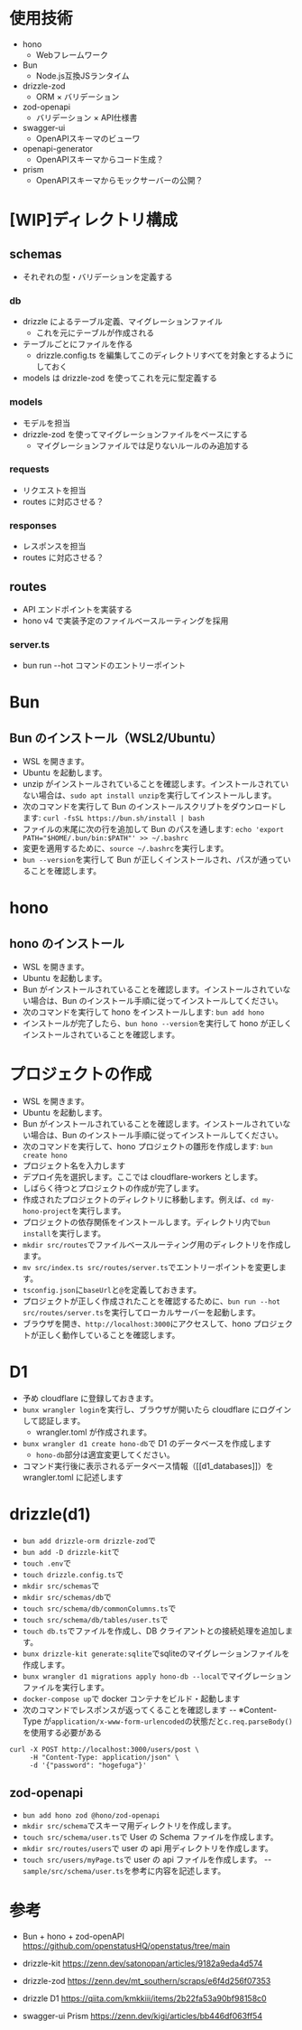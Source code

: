 # 使用技術

- hono
  - Webフレームワーク
- Bun
  - Node.js互換JSランタイム
- drizzle-zod
  - ORM × バリデーション
- zod-openapi
  - バリデーション × API仕様書
- swagger-ui
  - OpenAPIスキーマのビューワ
- openapi-generator
  - OpenAPIスキーマからコード生成？
- prism
  - OpenAPIスキーマからモックサーバーの公開？

# [WIP]ディレクトリ構成

## schemas

- それぞれの型・バリデーションを定義する

### db

- drizzle によるテーブル定義、マイグレーションファイル
  - これを元にテーブルが作成される
- テーブルごとにファイルを作る
  - drizzle.config.ts を編集してこのディレクトリすべてを対象とするようにしておく
- models は drizzle-zod を使ってこれを元に型定義する

### models

- モデルを担当
- drizzle-zod を使ってマイグレーションファイルをベースにする
  - マイグレーションファイルでは足りないルールのみ追加する

### requests

- リクエストを担当
- routes に対応させる？

### responses

- レスポンスを担当
- routes に対応させる？

## routes

- API エンドポイントを実装する
- hono v4 で実装予定のファイルベースルーティングを採用

### server.ts

- bun run --hot コマンドのエントリーポイント

# Bun

## Bun のインストール（WSL2/Ubuntu）

- WSL を開きます。
- Ubuntu を起動します。
- unzip がインストールされていることを確認します。インストールされていない場合は、`sudo apt install unzip`を実行してインストールします。
- 次のコマンドを実行して Bun のインストールスクリプトをダウンロードします: `curl -fsSL https://bun.sh/install | bash`
- ファイルの末尾に次の行を追加して Bun のパスを通します: `echo 'export PATH="$HOME/.bun/bin:$PATH"' >> ~/.bashrc`
- 変更を適用するために、`source ~/.bashrc`を実行します。
- `bun --version`を実行して Bun が正しくインストールされ、パスが通っていることを確認します。

# hono

## hono のインストール

- WSL を開きます。
- Ubuntu を起動します。
- Bun がインストールされていることを確認します。インストールされていない場合は、Bun のインストール手順に従ってインストールしてください。
- 次のコマンドを実行して hono をインストールします: `bun add hono`
- インストールが完了したら、`bun hono --version`を実行して hono が正しくインストールされていることを確認します。

# プロジェクトの作成

- WSL を開きます。
- Ubuntu を起動します。
- Bun がインストールされていることを確認します。インストールされていない場合は、Bun のインストール手順に従ってインストールしてください。
- 次のコマンドを実行して、hono プロジェクトの雛形を作成します: `bun create hono`
- プロジェクト名を入力します
- デプロイ先を選択します。ここでは cloudflare-workers とします。
- しばらく待つとプロジェクトの作成が完了します。
- 作成されたプロジェクトのディレクトリに移動します。例えば、`cd my-hono-project`を実行します。
- プロジェクトの依存関係をインストールします。ディレクトリ内で`bun install`を実行します。
- `mkdir src/routes`でファイルベースルーティング用のディレクトリを作成します。
- `mv src/index.ts src/routes/server.ts`でエントリーポイントを変更します。
- `tsconfig.json`に`baseUrl`と`@`を定義しておきます。
- プロジェクトが正しく作成されたことを確認するために、`bun run --hot src/routes/server.ts`を実行してローカルサーバーを起動します。
- ブラウザを開き、`http://localhost:3000`にアクセスして、hono プロジェクトが正しく動作していることを確認します。

# D1

- 予め cloudflare に登録しておきます。
- `bunx wrangler login`を実行し、ブラウザが開いたら cloudflare にログインして認証します。
  - wrangler.toml が作成されます。
- `bunx wrangler d1 create hono-db`で D1 のデータベースを作成します
  - `hono-db`部分は適宜変更してください。
- コマンド実行後に表示されるデータベース情報（[[d1_databases]]）を wrangler.toml に記述します

# drizzle(d1)

- `bun add drizzle-orm drizzle-zod`で
- `bun add -D drizzle-kit`で
- `touch .env`で
- `touch drizzle.config.ts`で
- `mkdir src/schemas`で
- `mkdir src/schemas/db`で
- `touch src/schema/db/commonColumns.ts`で
- `touch src/schema/db/tables/user.ts`で
- `touch db.ts`でファイルを作成し、DB クライアントとの接続処理を追加します。
- `bunx drizzle-kit generate:sqlite`でsqliteのマイグレーションファイルを作成します。
- `bunx wrangler d1 migrations apply hono-db --local`でマイグレーションファイルを実行します。
- `docker-compose up`で docker コンテナをビルド・起動します
- 次のコマンドでレスポンスが返ってくることを確認します
  -- ※Content-Type が`application/x-www-form-urlencoded`の状態だと`c.req.parseBody()`を使用する必要がある

```
curl -X POST http://localhost:3000/users/post \
     -H "Content-Type: application/json" \
     -d '{"password": "hogefuga"}'
```

## zod-openapi

- `bun add hono zod @hono/zod-openapi`
- `mkdir src/schema`でスキーマ用ディレクトリを作成します。
- `touch src/schema/user.ts`で User の Schema ファイルを作成します。
- `mkdir src/routes/users`で user の api 用ディレクトリを作成します。
- `touch src/users/myPage.ts`で user の api ファイルを作成します。
  -- `sample/src/schema/user.ts`を参考に内容を記述します。

# 参考

- Bun + hono + zod-openAPI
  https://github.com/openstatusHQ/openstatus/tree/main

- drizzle-kit
  https://zenn.dev/satonopan/articles/9182a9eda4d574

- drizzle-zod
  https://zenn.dev/mt_southern/scraps/e6f4d256f07353

- drizzle D1
  https://qiita.com/kmkkiii/items/2b22fa53a90bf98158c0

- swagger-ui Prism
  https://zenn.dev/kigi/articles/bb446df063ff54
